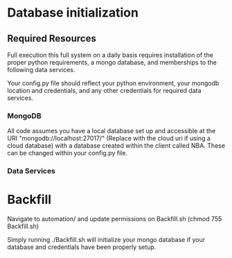 # Database initialization

## Required Resources

Full execution this full system on a daily basis requires installation of the proper python requirements, a mongo database, and memberships to the following data services.  

Your config.py file should reflect your python environment, your mongodb location and credentials, and any other credentials for required data services. 

### MongoDB

All code assumes you have a local database set up and accessible at the URI "mongodb://localhost:27017/" (Replace with the cloud uri if using a cloud database) with a database created within the client called NBA.  These can be changed within your config.py file.   

### Data Services


# Backfill

Navigate to automation/ and update permissions on Backfill.sh (chmod 755 Backfill.sh)

Simply running ./Backfill.sh will initialize your mongo database if your database and credentials have been properly setup. 


